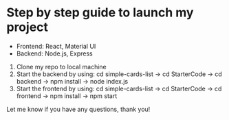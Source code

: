 # Step by step guide to launch my project

- Frontend: React, Material UI
- Backend: Node.js, Express

1. Clone my repo to local machine
2. Start the backend by using: cd simple-cards-list -> cd StarterCode -> cd backend -> npm install -> node index.js
3. Start the frontend by using: cd simple-cards-list -> cd StarterCode -> cd frontend -> npm install -> npm start

Let me know if you have any questions, thank you!

